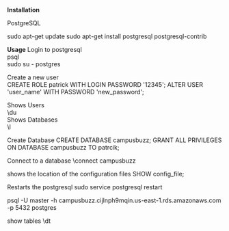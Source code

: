 **Installation**

PostgreSQL

sudo apt-get update
sudo apt-get install postgresql postgresql-contrib



**Usage**
 Login to postgresql  
 psql  
 sudo su - postgres  
 
 Create a new user  
 CREATE ROLE patrick WITH LOGIN PASSWORD '12345';
 ALTER USER 'user_name' WITH PASSWORD 'new_password';
 
 
 Shows Users  
 \du  
 Shows Databases  
 \l   

Create Database
CREATE DATABASE campusbuzz;
GRANT ALL PRIVILEGES ON DATABASE campusbuzz TO patrcik;

Connect to a database
\connect campusbuzz

shows the location of the configuration files
SHOW config_file;



Restarts the postgresql
sudo service postgresql restart  

psql -U master -h  campusbuzz.cijlnph9mqin.us-east-1.rds.amazonaws.com -p 5432 postgres

show tables
\dt



